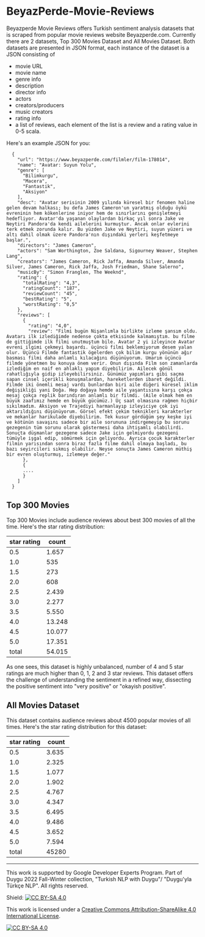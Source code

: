 # BeyazPerde-Movie-Reviews

Beyazperde Movie Reviews offers Turkish sentiment analysis datasets that is scraped from popular movie reviews website Beyazperde.com. Currently there are 2 datasets, Top 300 Movies Dataset and All Movies Dataset. 
Both datasets are presented in JSON format, each instance of the dataset is a JSON consisting of 

- movie URL
- movie name
- genre info
- description
- director info
- actors
- creators/producers
- music creators
- rating info
- a list of reviews, each element of the list is a review and a rating value in 0-5 scala.

Here's an example JSON for you:

```
  {
    "url": "https://www.beyazperde.com/filmler/film-178014",
    "name": "Avatar: Suyun Yolu",
    "genre": [
      "Bilimkurgu",
      "Macera",
      "Fantastik",
      "Aksiyon"
    ],
    "desc": "Avatar serisinin 2009 yılında küresel bir fenomen haline gelen devam halkası; bu defa James Cameron'un yaratmış olduğu öykü evreninin hem kökenlerine iniyor hem de sınırlarını genişletmeyi hedefliyor. Avatar'da yaşanan olaylardan birkaç yıl sonra Jake ve Neytiri Pandora'da kendi ailelerini kurmuştur. Ancak onlar evlerini terk etmek zorunda kalır. Bu yüzden Jake ve Neytiri, suyun yüzeri ve altı dahil olmak üzere Pandora'nın dışındaki yerleri keşfetmeye başlar.",
    "directors": "James Cameron",
    "actors": "Sam Worthington, Zoe Saldana, Sigourney Weaver, Stephen Lang",
    "creators": "James Cameron, Rick Jaffa, Amanda Silver, Amanda Silver, James Cameron, Rick Jaffa, Josh Friedman, Shane Salerno",
    "musicBy": "Simon Franglen, The Weeknd",
    "rating": {
      "totalRating": "4,3",
      "ratingCount": "187",
      "reviewCount": "45",
      "bestRating": "5",
      "worstRating": "0,5"
    },
    "reviews": [
      {
        "rating": "4,0",
        "review": "Filmi bugün Nişanlımla birlikte izleme şansım oldu. Avatarı ilk izlediğimde nedense çokta etkisinde kalmamıştım. bu filme de gittiğimde ilk filmi unutmuştum bile. Avatar 2 yi izleyince Avatar evreni ilgimi çekmeyi başardı. üçüncü filmi beklemiyorum desem yalan olur. Üçüncü Filmde fantastik ögelerden çok bilim kurgu yönünün ağır basması filmi daha anlamlı kılacağını düşünüyorum. Umarım üçüncü filmde yönetmen bu konuya önem verir. Onun dışında Film son zamanlarda izlediğim en naif en ahlaklı yapım diyebilirim. Ailecek gönül rahatlığıyla gidip izleyebilirsiniz. Günümüz yapımları gibi saçma sapan cinsel içerikli konuşmalardan, hareketlerden ibaret değildi. Filmde iki önemli mesaj vardı bunlardan biri aile diğeri küresel iklim değişikliği yani Doğa. Hep doğaya hemde aile yaşantısına karşı çokça mesaj çokça replik barındıran anlamlı bir filmdi. (Aile olmak hem en büyük zaafımız hemde en büyük gücümüz.) Üç saat olmasına rağmen hiçbir sıkılmadım. Aksiyon ve Trajediyi harmanlayıp izleyiciye çok iyi aktarıldığını düşünüyorum. Görsel efekt çekim teknikleri karakterler ve mekanlar harikulade diyebilirim. Tek kusur gördüğüm şey keşke iyi ve kötünün savaşını sadece bir aile sorununa indirgemeyip bu sorunu gezegenin tüm sorunu olarak göstermesi daha ihtişamlı olabilirdi. Sonuçta düşmanlar gezegene sadece Jake için gelmiyordu gezegeni tümüyle işgal edip, sömürmek için geliyordu. Ayrıca çocuk karakterler filmin yarısından sonra biraz fazla filme dahil olmaya başladı, bu bazı seyircileri sıkmış olabilir. Neyse sonuçta James Cameron müthiş bir evren oluşturmuş, izlemeye değer."
      },
      {
      ....
      }
    ]
  }
```

## Top 300 Movies

Top 300 Movies include audience reviews about best 300 movies of all the time. Here's the star rating distribution:

| star rating | count |
|---|---|
| 0.5  | 1.657 |
| 1.0  | 535 |
| 1.5  | 273 |
| 2.0  | 608 |
| 2.5  | 2.439 |
| 3.0  |2.277 |
| 3.5  | 5.550 |
| 4.0  | 13.248 |
| 4.5  | 10.077 |
| 5.0  | 17.351 |
| total | 54.015 |

As one sees, this dataset is highly unbalanced, number of 4 and 5 star ratings are much higher than 0, 1, 2 and 3 star reviews. This dataset offers the challenge of understanding the sentiment in a refined way, dissecting the positive sentiment into "very positive" or "okayish positive".

## All Movies Dataset

This dataset contains audience reviews about 4500 popular movies of all times. Here's the star rating distribution for this dataset:

 
| star rating | count |
|---|---|
| 0.5  | 3.635 |
| 1.0  | 2.325 |
| 1.5  | 1.077 |
| 2.0  | 1.902 |
| 2.5  | 4.767 |
| 3.0  |4.347 |
| 3.5  | 6.495 |
| 4.0  |9.486 |
| 4.5  | 3.652 |
| 5.0  | 7.594 |
| total | 45280 |


--------------------------------------
This work is supported by Google Developer Experts Program. Part of Duygu 2022 Fall-Winter collection, "Turkish NLP with Duygu"/ "Duygu'yla Türkçe NLP". All rights reserved.

Shield: [![CC BY-SA 4.0][cc-by-sa-shield]][cc-by-sa]

This work is licensed under a
[Creative Commons Attribution-ShareAlike 4.0 International License][cc-by-sa].

[![CC BY-SA 4.0][cc-by-sa-image]][cc-by-sa]

[cc-by-sa]: http://creativecommons.org/licenses/by-sa/4.0/
[cc-by-sa-image]: https://licensebuttons.net/l/by-sa/4.0/88x31.png
[cc-by-sa-shield]: https://img.shields.io/badge/License-CC%20BY--SA%204.0-lightgrey.svg
